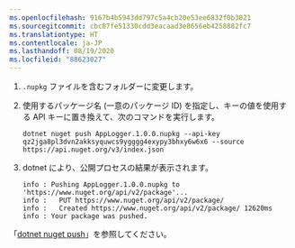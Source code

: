 ```yaml
---
ms.openlocfilehash: 9167b4b5943dd797c5a4cb20e53ee6832f0b3021
ms.sourcegitcommit: cbc87fe51330cdd3eacaad3e8656eb4258882fc7
ms.translationtype: HT
ms.contentlocale: ja-JP
ms.lasthandoff: 08/19/2020
ms.locfileid: "88623027"
---
```

1. `.nupkg` ファイルを含むフォルダーに変更します。

1. 使用するパッケージ名 (一意のパッケージ ID) を指定し、キーの値を使用する API キーに置き換えて、次のコマンドを実行します。

    ```dotnetcli
    dotnet nuget push AppLogger.1.0.0.nupkg --api-key qz2jga8pl3dvn2akksyquwcs9ygggg4exypy3bhxy6w6x6 --source https://api.nuget.org/v3/index.json
    ```

1. dotnet により、公開プロセスの結果が表示されます。

    ```output
    info : Pushing AppLogger.1.0.0.nupkg to 'https://www.nuget.org/api/v2/package'...
    info :   PUT https://www.nuget.org/api/v2/package/
    info :   Created https://www.nuget.org/api/v2/package/ 12620ms
    info : Your package was pushed.
    ```

「[dotnet nuget push](/dotnet/core/tools/dotnet-nuget-push)」を参照してください。